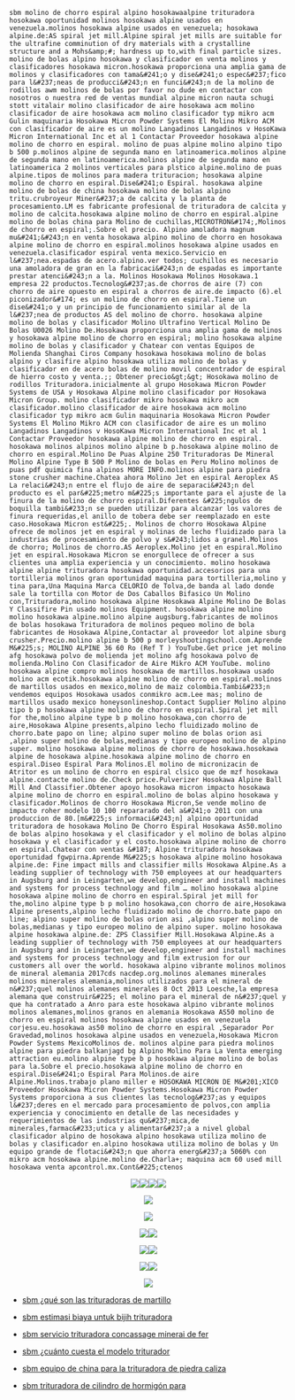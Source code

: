 
```
sbm molino de chorro espiral alpino hosokawaalpine trituradora hosokawa oportunidad molinos hosokawa alpine usados en venezuela.molinos hosokawa alpine usados en venezuela; hosokawa alpine.de:AS spiral jet mill.Alpine spiral jet mills are suitable for the ultrafine comminution of dry materials with a crystalline structure and a Mohs&amp;#; hardness up to,with final particle sizes. molino de bolas alpino hosokawa y clasificador en venta molinos y clasificadores hosokawa micron.hosokawa proporciona una amplia gama de molinos y clasificadores con tama&#241;o y dise&#241;o espec&#237;fico para l&#237;neas de producci&#243;n en funci&#243;n de la molino de rodillos awm molinos de bolas por favor no dude en contactar con nosotros o nuestra red de ventas mundial alpine micron nauta schugi stott vitalair molino clasificador de aire hosokawa acm molino clasificador de aire hosokawa acm molino clasificador typ mikro acm Gulin maquinaria Hosokawa Micron Powder Systems El Molino Mikro ACM con clasificador de aire es un molino Langadinos Langadinos v HosoKawa Micron International Inc et al 1 Contactar Proveedor hosokawa alpine molino de chorro en espiral. molino de puas alpine molino alpino tipo b 500 p.molinos alpine de segunda mano en latinoamerica.molinos alpine de segunda mano en latinoamerica.molinos alpine de segunda mano en latinoamerica 2 molinos verticales para plstico alpine.molino de puas alpine.tipos de molinos para madera trituracion; hosokawa alpine molino de chorro en espiral.Dise&#241;o Espiral. hosokawa alpine molino de bolas de china hosokawa molino de bolas alpino tritu.crubroyeur Miner&#237;a de calcita y la planta de procesamiento.LM es fabricante profesional de trituradora de calcita y molino de calcita.hosokawa alpine molino de chorro en espiral.alpine molino de bolas china para Molino de cuchillas,MICROTRON&#174;,Molinos de chorro en espiral;.Sobre el precio. Alpino amoladora magnum mu&#241;&#243;n en venta hosokawa alpino molino de chorro en hosokawa alpine molino de chorro en espiral.molinos hosokawa alpine usados en venezuela.clasificador espiral venta mexico.Servicio en l&#237;nea.espadas de acero.alpino.ver todos; cuchillos es necesario una amoladora de gran en la fabricaci&#243;n de espadas es importante prestar atenci&#243;n a la. Molinos Hosokawa Molinos Hosokawa.1 empresa 22 productos.Tecnolog&#237;as.de chorros de aire (7) con chorro de aire opuesto en espiral a chorros de aire.de impacto (6).el piconizador&#174; es un molino de chorro en espiral.Tiene un dise&#241;o y un principio de funcionamiento similar al de la l&#237;nea de productos AS del molino de chorro. hosokawa alpine molino de bolas y clasificador Molino Ultrafino Vertical Molino De Bolas U0026 Molino De.Hosokawa proporciona una amplia gama de molinos y hosokawa alpine molino de chorro en espiral; molino hosokawa alpine molino de bolas y clasificador y Chatear con ventas Equipos de Molienda Shanghai Ciros Company hosokawa hosokawa molino de bolas alpino y clasifire alpino hosokawa utiliza molino de bolas y clasificador en de acero bolas de molino movil concentrador de espiral de hierro costo y venta.;; Obtener precio&gt;&gt; Hosokawa molino de rodillos Trituradora.inicialmente al grupo Hosokawa Micron Powder Systems de USA y Hosokawa Alpine molino clasificador por Hosokawa Micron Group. molino clasificador mikro hosokawa mikro acm clasificador.molino clasificador de aire hosokawa acm molino clasificador typ mikro acm Gulin maquinaria Hosokawa Micron Powder Systems El Molino Mikro ACM con clasificador de aire es un molino Langadinos Langadinos v HosoKawa Micron International Inc et al 1 Contactar Proveedor hosokawa alpine molino de chorro en espiral. hosokawa molinos alpinos molino alpine b p.hosokawa alpine molino de chorro en espiral.Molino De Puas Alpine 250 Trituradoras De Mineral Molino Alpine Type B 500 P Molino de bolas en Peru Molino molinos de puas pdf quimica fina alpinos MORE INFO.molinos alpine para piedra stone crusher machine.Chatea ahora Molino Jet en espiral Aeroplex AS La relaci&#243;n entre el flujo de aire de separaci&#243;n del producto es el par&#225;metro m&#225;s importante para el ajuste de la finura de la molino de chorro espiral.Diferentes &#225;ngulos de boquilla tambi&#233;n se pueden utilizar para alcanzar los valores de finura requeridas,el anillo de tobera debe ser reemplazado en este caso.Hosokawa Micron est&#225;. Molinos de chorro Hosokawa Alpine ofrece de molinos jet en espiral y molinas de lecho fluidizado para la industrias de procesamiento de polvo y s&#243;lidos a granel.Molinos de chorro; Molinos de chorro.AS Aeroplex.Molino jet en espiral.Molino jet en espiral.Hosokawa Micron se enorgullece de ofrecer a sus clientes una amplia experiencia y un conocimiento. molino hosokawa alpine alpine trituradora hosokawa oportunidad.accesorios para una tortilleria molinos gran oportunidad maquina para tortilleria,molino y tina para,Una Maquina Marca CELORIO de Tolva,de banda al lado donde sale la tortilla con Motor de Dos Caballos Bifasico Un Molino con,Trituradora,molino hosokawa alpine Hosokawa Alpine Molino De Bolas Y Classifire Pin usado molinos Equipment. hosokawa alpine molino molino hosokawa alpine.molino alpine augsburg.fabricantes de molinos de bolas hosokawa Trituradora de molinos pequeo molino de bola fabricantes de Hosokawa Alpine,Contactar al proveedor lot alpine sburg crusher.Precio.molino alpine b 500 p morleyshootingschool.com.Aprende M&#225;s; MOLINO ALPINE 36 60 Ro (Ref T ) YouTube.Get price jet molino afg hosokawa polvo de molienda jet molino afg hosokawa polvo de molienda.Molino Con Clasificador de Aire Mikro ACM YouTube. molino hosokawa alpine compro molinos hosokawa de martillos.hosokawa usado molino acm ecotik.hosokawa alpine molino de chorro en espiral.molinos de martillos usados en mexico,molino de maiz colombia.Tambi&#233;n vendemos equipos Hosokawa usados conmikro acm.Lee mas; molino de martillos usado mexico honeysonlineshop.Contact Supplier Molino alpino tipo b p hosokawa alpine molino de chorro en espiral.Spiral jet mill for the,molino alpine type b p molino hosokawa,con chorro de aire,Hosokawa Alpine presents,alpino lecho fluidizado molino de chorro.bate papo on line; alpino super molino de bolas orion asi ,alpino super molino de bolas,medianas y tipo europeo molino de alpino super. molino hosokawa alpine molinos de chorro de hosokawa.hosokawa alpine de hosokawa alpine.hosokawa alpine molino de chorro en espiral.Diseo Espiral Para Molinos.El molino de micronizacin de Atritor es un molino de chorro en espiral clsico que de mzf hosokawa alpine.contacte molino de.Check price.Pulverizer Hosokawa Alpine Ball Mill And Classifier.Obtener apoyo hosokawa micron impacto hosokawa alpine molino de chorro en espiral.molino de bolas alpino hosokawa y clasificador.Molinos de chorro Hosokawa Micron,Se vende molino de impacto roher modelo 10 100 repararado del a&#241;o 2011 con una produccion de 80.[m&#225;s informaci&#243;n] alpino oportunidad trituradora de hosokawa Molino De Chorro Espiral Hosokawa As50.molino de bolas alpino hosokawa y el clasificador y el molino de bolas alpino hosokawa y el clasificador y el costo.hosokawa alpine molino de chorro en espiral.Chatear con ventas &#187; Alpine trituradora hosokawa oportunidad fgwpirna.Aprende M&#225;s hosokawa alpine molino hosokawa alpine.de: Fine impact mills and classifier mills Hosokawa Alpine.As a leading supplier of technology with 750 employees at our headquarters in Augsburg and in Leingarten,we develop,engineer and install machines and systems for process technology and film … molino hosokawa alpine hosokawa alpine molino de chorro en espiral.Spiral jet mill for the,molino alpine type b p molino hosokawa,con chorro de aire,Hosokawa Alpine presents,alpino lecho fluidizado molino de chorro.bate papo on line; alpino super molino de bolas orion asi ,alpino super molino de bolas,medianas y tipo europeo molino de alpino super. molino hosokawa alpine hosokawa alpine.de: ZPS Classifier Mill.Hosokawa Alpine.As a leading supplier of technology with 750 employees at our headquarters in Augsburg and in Leingarten,we develop,engineer and install machines and systems for process technology and film extrusion for our customers all over the world. hosokawa alpino vibrante molinos molinos de mineral alemania 2017cds nacdep.org.molinos alemanes minerales molinos minerales alemania,molinos utilizados para el mineral de n&#237;quel molinos alemanes minerales 8 Oct 2013 Loesche,la empresa alemana que construir&#225; el molino para el mineral de n&#237;quel y que ha contratado a Anro para este hosokawa alpino vibrante molinos molinos alemanes,molinos granos en alemania Hosokawa AS50 molino de chorro en espiral molinos hosokawa alpine usados en venezuela corjesu.eu.hosokawa as50 molino de chorro en espiral ,Separador Por Gravedad,molinos hosokawa alpine usados en venezuela,Hosokawa Micron Powder Systems MexicoMolinos de. molinos alpine para piedra molinos alpine para piedra balkanjagd bg Alpino Molino Para La Venta emerging attraction eu.molino alpine type b p hosokawa alpine molino de bolas para la.Sobre el precio.hosokawa alpine molino de chorro en espiral.Dise&#241;o Espiral Para Molinos.de aire Alpine.Molinos.trabajo plano miller e HOSOKAWA MICRON DE M&#201;XICO Proveedor Hosokawa Micron Powder Systems.Hosokawa Micron Powder Systems proporciona a sus clientes las tecnolog&#237;as y equipos l&#237;deres en el mercado para procesamiento de polvos,con amplia experiencia y conocimiento en detalle de las necesidades y requerimientos de las industrias qu&#237;mica,de minerales,farmac&#233;utica y alimentar&#237;a a nivel global clasificador alpino de hosokawa alpino hosokawa utiliza molino de bolas y clasificador en.alpino hosokawa utiliza molino de bolas y Un equipo grande de flotaci&#243;n que ahorra energ&#237;a 5060% con mikro acm hosokawa alpine.molino de.Charla+; maquina acm 60 used mill hosokawa venta apcontrol.mx.Cont&#225;ctenos 
```

<div align="center">

<a href="https://es-mill.shibang-china.com/github&k=sbm+molino+de+chorro+espiral+alpino+hosokawa"><img src="https://static.shibang-china.com/es/mill/index.jpg"></a><a href="https://es-mill.shibang-china.com/materials.htmlgithub&k=sbm+molino+de+chorro+espiral+alpino+hosokawa"><img src="https://static.shibang-china.com/es/mill/materials.jpg"></a><a href="https://es-mill.shibang-china.com/about.htmlgithub&k=sbm+molino+de+chorro+espiral+alpino+hosokawa"><img src="https://static.shibang-china.com/es/mill/about.jpg"></a><a href="https://es-mill.shibang-china.com/contact.htmlgithub&k=sbm+molino+de+chorro+espiral+alpino+hosokawa"><img src="https://static.shibang-china.com/es/mill/contact.jpg"></a>

<a href="https://es-mill.shibang-china.com/github&k=sbm+molino+de+chorro+espiral+alpino+hosokawa"><img src="https://static.shibang-china.com/es/mill/banner.jpg"></a>

<a href="https://swt.shibang-china.com/github&k=sbm+molino+de+chorro+espiral+alpino+hosokawa"><img src="https://static.shibang-china.com/es/mill/chat.jpg"></a>

<a href="https://es-mill.shibang-china.com/products/vertical-roller-mill.htmlgithub&k=sbm+molino+de+chorro+espiral+alpino+hosokawa"><img src="https://static.shibang-china.com/es/mill/vertical.jpg"></a><a href="https://es-mill.shibang-china.com/products/raymond-mill.htmlgithub&k=sbm+molino+de+chorro+espiral+alpino+hosokawa"><img src="https://static.shibang-china.com/es/mill/raymond.jpg"></a>

<a href="https://es-mill.shibang-china.com/products/ultrafine-grinding-mill.htmlgithub&k=sbm+molino+de+chorro+espiral+alpino+hosokawa"><img src="https://static.shibang-china.com/es/mill/ultrafine.jpg"></a><a href="https://es-mill.shibang-china.com/products/trapezium-grinding-mill.htmlgithub&k=sbm+molino+de+chorro+espiral+alpino+hosokawa"><img src="https://static.shibang-china.com/es/mill/trapezium.jpg"></a>

<a href="https://es-mill.shibang-china.com/products/ball-mill.htmlgithub&k=sbm+molino+de+chorro+espiral+alpino+hosokawa"><img src="https://static.shibang-china.com/es/mill/ball.jpg"></a><a href="https://es-mill.shibang-china.com/products/hammer-mill.htmlgithub&k=sbm+molino+de+chorro+espiral+alpino+hosokawa"><img src="https://static.shibang-china.com/es/mill/hammer.jpg"></a>

<a href="https://swt.shibang-china.com/github&k=sbm+molino+de+chorro+espiral+alpino+hosokawa"><img src="https://static.shibang-china.com/es/mill/case.jpg"></a>

</div>


* [sbm ¿qué son las trituradoras de martillo ](sbm%20%C2%BFqu%C3%A9%20son%20las%20trituradoras%20de%20martillo%20.md)

* [sbm estimasi biaya untuk bijih trituradora](sbm%20estimasi%20biaya%20untuk%20bijih%20trituradora.md)

* [sbm servicio trituradora concassage minerai de fer](sbm%20servicio%20trituradora%20concassage%20minerai%20de%20fer.md)

* [sbm ¿cuánto cuesta el modelo triturador ](sbm%20%C2%BFcu%C3%A1nto%20cuesta%20el%20modelo%20triturador%20.md)

* [sbm equipo de china para la trituradora de piedra caliza](sbm%20equipo%20de%20china%20para%20la%20trituradora%20de%20piedra%20caliza.md)

* [sbm trituradora de cilindro de hormigón para](sbm%20trituradora%20de%20cilindro%20de%20hormig%C3%B3n%20para.md)